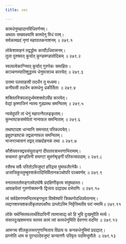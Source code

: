 ```yaml
---
title: २७९

---
```

कामधेनुमहादानविधिवर्णनम्।  
अथातः सम्प्रवक्ष्यामि कामदेनु विधं परम्।  
सर्वकामप्रदं नृणां महापातकनाशनम् ॥ २७९.१  
  
लोकेशावाहनं तद्वद्धोमः कार्योऽधिवासनम्।  
तुला पुरुषवत् कुर्यात् कुण्डमण्डपवेदिकम् ॥ २७९.२  
  
स्वल्पत्वेकाग्निवत् कुर्यात् गुरुरेकः समाहितः।  
काञ्चनस्यातिशुद्धस्य धेनुवत्सञ्च कारयेत् ॥ २७९.३  
  
उत्तमा पलसाहस्री तदर्धेन तु मध्यमा।  
कनीयसी तदर्धेन कामधेनुः प्रकीर्तिताः ॥ २७९.४  
  
शक्तितस्त्रिपलादूर्ध्वमशक्तोऽपीह कारयेत्।  
वेद्यां कृष्णाजिनं न्यस्य गुडप्रस्थ समन्वितम् ॥ २७९.५  
  
न्यसेदुपरि तां धेनुं महारत्नैरलङ्कृताम्।  
कुम्भाष्टकसमोपेतां नानाफल समन्विताम् ॥ २७९.६  
  
तथाष्टादश धान्यानि समन्तात् परिकल्पयेत्।  
इक्षुदण्डाष्टकं तद्वन्नानाफल समन्वितम्।  
भाजनञ्चासनं तद्वत् ताम्रदोहनकं तथा ॥ २७९.७  
  
कौशेयवस्त्रद्वयसंयुताङ्गां दीपातपत्राभरणाभिरामाम्।  
सचामरां कुण्डलिनी सघण्टां सुवर्णश्रृङ्गीं परिरूप्यपादाम् ॥ २७९.८  
  
रसैश्च सर्वैः परितोऽभिजुष्टां हरिद्रया पुष्पफलैरनेकैः।  
अजाजिकुस्तुम्बुरुशर्करादिभिर्वितानकञ्चोपरि पञ्चवर्णम् ॥ २७९.९  
  
स्नातस्ततोमङ्गलवेदघोषैः प्रदक्षिणीकृत्य सपुष्पहस्तः।  
आवाहयेत्तां गुरुणोक्तमन्त्रैः द्विजाय दद्यादथ दर्भपाणिः ॥ २७९.१०  
  
त्वं सर्वदेवगणमन्दिरमङ्गभूता विश्वेश्वरि त्रिपथगोदधिपर्वतानाम्।  
त्वद्दानशस्त्रशकलीकृतपापकौघः प्राप्तोऽस्मि निर्वृत्तिमतीव परां नमामि॥ २७९.११  
  
लोके यथेप्सितफलार्थविदायिनीं त्वामासाद्य को हि भुवि दुःखमुपैति मर्त्यः।  
संसारदुःखशमनाय यतस्व कामं त्वां कामधेनुमिति देवगणा वदन्ति ॥ २७९.१२  
  
आमन्त्र्य शीलकुलरूपगुणान्विताय विप्राय यः कनकधेनुमिमां प्रदद्यात्।  
प्राप्नोति धाम स पुरन्दरदेवजुष्टं कन्यागणैः परिवृतः पदमिन्दुमौलेः ॥ २७९.१३